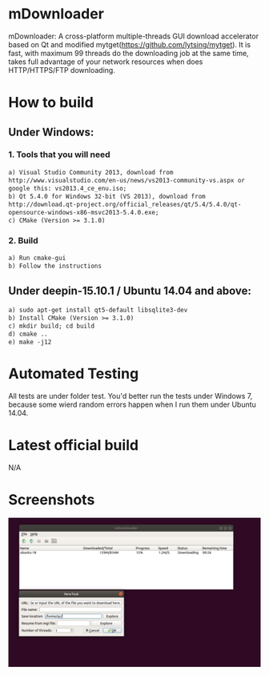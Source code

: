 # mDownloader
mDownloader: A cross-platform multiple-threads GUI download accelerator based on Qt and modified mytget(https://github.com/lytsing/mytget).
It is fast, with maximum 99 threads do the downloading job at the same time, takes full advantage of your network resources when does HTTP/HTTPS/FTP downloading. 

# How to build

## Under Windows:

### 1. Tools that you will need

	a) Visual Studio Community 2013, download from http://www.visualstudio.com/en-us/news/vs2013-community-vs.aspx or google this: vs2013.4_ce_enu.iso;
	b) Qt 5.4.0 for Windows 32-bit (VS 2013), download from http://download.qt-project.org/official_releases/qt/5.4/5.4.0/qt-opensource-windows-x86-msvc2013-5.4.0.exe;
	c) CMake (Version >= 3.1.0)

### 2. Build

	a) Run cmake-gui
	b) Follow the instructions

## Under deepin-15.10.1 / Ubuntu 14.04 and above:

 	a) sudo apt-get install qt5-default libsqlite3-dev
	b) Install CMake (Version >= 3.1.0)
	c) mkdir build; cd build 
	d) cmake ..
	e) make -j12

# Automated Testing

All tests are under folder test. You'd better run the tests under Windows 7, because some wierd random errors happen when I run them under Ubuntu 14.04.

# Latest official build 
N/A

# Screenshots
![screenshot1](https://raw.githubusercontent.com/qc2105/mDownloader/master/Screenshot%20from%202019-04-13%2016-53-31.png)
